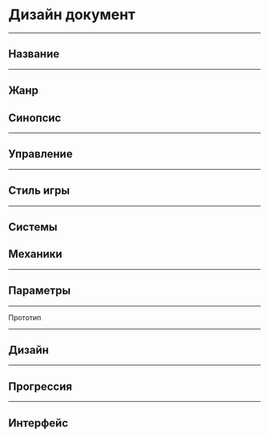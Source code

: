# Дизайн документ
***
## Название
 
 ***

## Жанр

## Синопсис

***

## Управление

***

## Стиль игры

***

## Системы

## Механики

***

## Параметры

***
Прототип
***

## Дизайн

***

## Прогрессия 

***

## Интерфейс